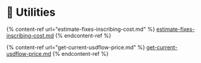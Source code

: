 # 🔧 Utilities

{% content-ref url="estimate-fixes-inscribing-cost.md" %}
[estimate-fixes-inscribing-cost.md](estimate-fixes-inscribing-cost.md)
{% endcontent-ref %}

{% content-ref url="get-current-usdflow-price.md" %}
[get-current-usdflow-price.md](get-current-usdflow-price.md)
{% endcontent-ref %}
